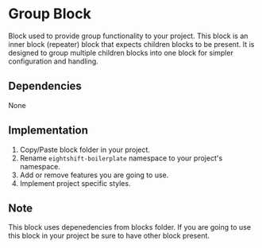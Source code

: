 # Group Block

Block used to provide group functionality to your project. This block is an inner block (repeater) block that expects children blocks to be present. It is designed to group multiple children blocks into one block for simpler configuration and handling.

## Dependencies

None

## Implementation
1. Copy/Paste block folder in your project.
2. Rename `eightshift-boilerplate` namespace to your project's namespace.
3. Add or remove features you are going to use.
4. Implement project specific styles.

## Note
This block uses depenedencies from blocks folder. If you are going to use this block in your project be sure to have other block present.
